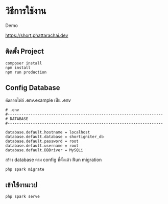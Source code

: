 # วิธีการใช้งาน

Demo 

https://short.phattarachai.dev

## ติดตั้ง Project

```
composer install
npm install
npm run production
```

## Config Database

คัดลอกไฟล์ .env.example เป็น .env

```
# .env
#--------------------------------------------------------------------
# DATABASE
#--------------------------------------------------------------------

database.default.hostname = localhost
database.default.database = shortigniter_db
database.default.password = root
database.default.username = root
database.default.DBDriver = MySQLi

```

สร้าง database ตาม config ที่ตั้งแล้ว Run migration

```
php spark migrate
```

## เข้าใช้งานเวป

```
php spark serve
```
